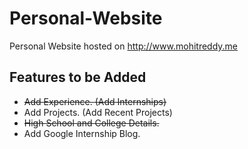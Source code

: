 # Personal-Website
Personal Website hosted on http://www.mohitreddy.me

## Features to be Added
* ~~Add Experience. (Add Internships)~~
* Add Projects. (Add Recent Projects)
* ~~High School and College Details.~~
* Add Google Internship Blog.
